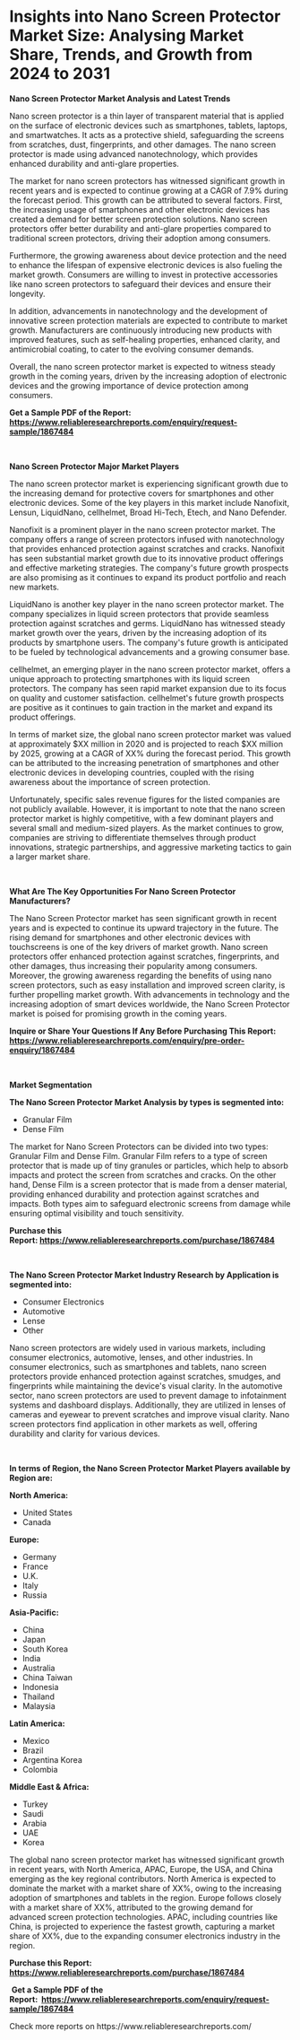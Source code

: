 <p><h1>Insights into Nano Screen Protector Market Size: Analysing Market Share, Trends, and Growth from 2024 to 2031</h1></p><p><strong>Nano Screen Protector Market Analysis and Latest Trends</strong></p>
<p><p>Nano screen protector is a thin layer of transparent material that is applied on the surface of electronic devices such as smartphones, tablets, laptops, and smartwatches. It acts as a protective shield, safeguarding the screens from scratches, dust, fingerprints, and other damages. The nano screen protector is made using advanced nanotechnology, which provides enhanced durability and anti-glare properties.</p><p>The market for nano screen protectors has witnessed significant growth in recent years and is expected to continue growing at a CAGR of 7.9% during the forecast period. This growth can be attributed to several factors. First, the increasing usage of smartphones and other electronic devices has created a demand for better screen protection solutions. Nano screen protectors offer better durability and anti-glare properties compared to traditional screen protectors, driving their adoption among consumers.</p><p>Furthermore, the growing awareness about device protection and the need to enhance the lifespan of expensive electronic devices is also fueling the market growth. Consumers are willing to invest in protective accessories like nano screen protectors to safeguard their devices and ensure their longevity.</p><p>In addition, advancements in nanotechnology and the development of innovative screen protection materials are expected to contribute to market growth. Manufacturers are continuously introducing new products with improved features, such as self-healing properties, enhanced clarity, and antimicrobial coating, to cater to the evolving consumer demands.</p><p>Overall, the nano screen protector market is expected to witness steady growth in the coming years, driven by the increasing adoption of electronic devices and the growing importance of device protection among consumers.</p></p>
<p><strong>Get a Sample PDF of the Report:&nbsp; <a href="https://www.reliableresearchreports.com/enquiry/request-sample/1867484">https://www.reliableresearchreports.com/enquiry/request-sample/1867484</a></strong></p>
<p>&nbsp;</p>
<p><strong>Nano Screen Protector Major Market Players</strong></p>
<p><p>The nano screen protector market is experiencing significant growth due to the increasing demand for protective covers for smartphones and other electronic devices. Some of the key players in this market include Nanofixit, Lensun, LiquidNano, cellhelmet, Broad Hi-Tech, Etech, and Nano Defender.</p><p>Nanofixit is a prominent player in the nano screen protector market. The company offers a range of screen protectors infused with nanotechnology that provides enhanced protection against scratches and cracks. Nanofixit has seen substantial market growth due to its innovative product offerings and effective marketing strategies. The company's future growth prospects are also promising as it continues to expand its product portfolio and reach new markets.</p><p>LiquidNano is another key player in the nano screen protector market. The company specializes in liquid screen protectors that provide seamless protection against scratches and germs. LiquidNano has witnessed steady market growth over the years, driven by the increasing adoption of its products by smartphone users. The company's future growth is anticipated to be fueled by technological advancements and a growing consumer base.</p><p>cellhelmet, an emerging player in the nano screen protector market, offers a unique approach to protecting smartphones with its liquid screen protectors. The company has seen rapid market expansion due to its focus on quality and customer satisfaction. cellhelmet's future growth prospects are positive as it continues to gain traction in the market and expand its product offerings.</p><p>In terms of market size, the global nano screen protector market was valued at approximately $XX million in 2020 and is projected to reach $XX million by 2025, growing at a CAGR of XX% during the forecast period. This growth can be attributed to the increasing penetration of smartphones and other electronic devices in developing countries, coupled with the rising awareness about the importance of screen protection.</p><p>Unfortunately, specific sales revenue figures for the listed companies are not publicly available. However, it is important to note that the nano screen protector market is highly competitive, with a few dominant players and several small and medium-sized players. As the market continues to grow, companies are striving to differentiate themselves through product innovations, strategic partnerships, and aggressive marketing tactics to gain a larger market share.</p></p>
<p>&nbsp;</p>
<p><strong>What Are The Key Opportunities For Nano Screen Protector Manufacturers?</strong></p>
<p><p>The Nano Screen Protector market has seen significant growth in recent years and is expected to continue its upward trajectory in the future. The rising demand for smartphones and other electronic devices with touchscreens is one of the key drivers of market growth. Nano screen protectors offer enhanced protection against scratches, fingerprints, and other damages, thus increasing their popularity among consumers. Moreover, the growing awareness regarding the benefits of using nano screen protectors, such as easy installation and improved screen clarity, is further propelling market growth. With advancements in technology and the increasing adoption of smart devices worldwide, the Nano Screen Protector market is poised for promising growth in the coming years.</p></p>
<p><strong>Inquire or Share Your Questions If Any Before Purchasing This Report: <a href="https://www.reliableresearchreports.com/enquiry/pre-order-enquiry/1867484">https://www.reliableresearchreports.com/enquiry/pre-order-enquiry/1867484</a></strong></p>
<p>&nbsp;</p>
<p><strong>Market Segmentation</strong></p>
<p><strong>The Nano Screen Protector Market Analysis by types is segmented into:</strong></p>
<p><ul><li>Granular Film</li><li>Dense Film</li></ul></p>
<p><p>The market for Nano Screen Protectors can be divided into two types: Granular Film and Dense Film. Granular Film refers to a type of screen protector that is made up of tiny granules or particles, which help to absorb impacts and protect the screen from scratches and cracks. On the other hand, Dense Film is a screen protector that is made from a denser material, providing enhanced durability and protection against scratches and impacts. Both types aim to safeguard electronic screens from damage while ensuring optimal visibility and touch sensitivity.</p></p>
<p><strong>Purchase this Report:&nbsp;<a href="https://www.reliableresearchreports.com/purchase/1867484">https://www.reliableresearchreports.com/purchase/1867484</a></strong></p>
<p>&nbsp;</p>
<p><strong>The Nano Screen Protector Market Industry Research by Application is segmented into:</strong></p>
<p><ul><li>Consumer Electronics</li><li>Automotive</li><li>Lense</li><li>Other</li></ul></p>
<p><p>Nano screen protectors are widely used in various markets, including consumer electronics, automotive, lenses, and other industries. In consumer electronics, such as smartphones and tablets, nano screen protectors provide enhanced protection against scratches, smudges, and fingerprints while maintaining the device's visual clarity. In the automotive sector, nano screen protectors are used to prevent damage to infotainment systems and dashboard displays. Additionally, they are utilized in lenses of cameras and eyewear to prevent scratches and improve visual clarity. Nano screen protectors find application in other markets as well, offering durability and clarity for various devices.</p></p>
<p>&nbsp;</p>
<p><strong>In terms of Region, the Nano Screen Protector Market Players available by Region are:</strong></p>
<p>
    <p> <strong> North America: </strong>
        <ul>
            <li>United States</li>
            <li>Canada</li>
        </ul>
        </p> 
    <p> <strong> Europe: </strong>
        <ul>
            <li>Germany</li>
            <li>France</li>
            <li>U.K.</li>
            <li>Italy</li>
            <li>Russia</li>
        </ul>
        </p> 
    <p> <strong> Asia-Pacific: </strong>
        <ul>
            <li>China</li>
            <li>Japan</li>
            <li>South Korea</li>
            <li>India</li>
            <li>Australia</li>
            <li>China Taiwan</li>
            <li>Indonesia</li>
            <li>Thailand</li>
            <li>Malaysia</li>
        </ul>
        </p> 
    <p> <strong> Latin America: </strong>
        <ul>
            <li>Mexico</li>
            <li>Brazil</li>
            <li>Argentina Korea</li>
            <li>Colombia</li>
        </ul>
        </p> 
    <p> <strong> Middle East & Africa: </strong>
        <ul>
            <li>Turkey</li>
            <li>Saudi</li>
            <li>Arabia</li>
            <li>UAE</li>
            <li>Korea</li>
        </ul>
    </p>
    </p>
<p><p>The global nano screen protector market has witnessed significant growth in recent years, with North America, APAC, Europe, the USA, and China emerging as the key regional contributors. North America is expected to dominate the market with a market share of XX%, owing to the increasing adoption of smartphones and tablets in the region. Europe follows closely with a market share of XX%, attributed to the growing demand for advanced screen protection technologies. APAC, including countries like China, is projected to experience the fastest growth, capturing a market share of XX%, due to the expanding consumer electronics industry in the region.</p></p>
<p><strong>Purchase this Report: <a href="https://www.reliableresearchreports.com/purchase/1867484">https://www.reliableresearchreports.com/purchase/1867484</a></strong></p>
<p>&nbsp;<strong>Get a Sample PDF of the Report:&nbsp;&nbsp;<a href="https://www.reliableresearchreports.com/enquiry/request-sample/1867484">https://www.reliableresearchreports.com/enquiry/request-sample/1867484</a></strong></p>
<p><strong></strong></p>
<p>Check more reports on https://www.reliableresearchreports.com/</p>